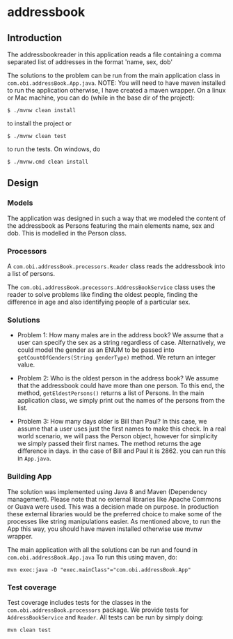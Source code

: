 # addressbook

## Introduction
The addressbookreader in this application reads a file containing a comma separated list of addresses in the format 'name, sex, dob'

The solutions to the problem can be run from the main application class in ```com.obi.addressBook.App.java```.
NOTE: You will need to have maven installed to run the application otherwise, I have created a maven wrapper.
On a linux or Mac machine, you can do (while in the base dir of the project):

```
$ ./mvnw clean install

```
to install the project or

```
$ ./mvnw clean test

```
to run the tests. On windows, do

```
$ ./mvnw.cmd clean install
```

## Design
### Models 
The application was designed in such a way that we modeled the content of the addressbook as Persons featuring the main elements name, sex and dob. This is modelled in the Person class.

### Processors
A ```com.obi.addressBook.processors.Reader``` class reads the addressbook into a list of persons.

The ```com.obi.addressBook.processors.AddressBookService``` class uses the reader to solve problems like finding the oldest people, finding the difference in age and also identifying people of a particular sex.

### Solutions
- Problem 1: How many males are in the address book?
  We assume that a user can specify the sex as a string regardless of case. Alternatively, we could model the gender as an ENUM to be passed into ```getCountOfGenders(String genderType)``` method. We return an integer value.

- Problem 2: Who is the oldest person in the address book?
  We assume that the addressbook could have more than one person. To this end, the method, ```getEldestPersons()``` returns a list of Persons. In the main application class, we simply print out the names of the persons from the list.

- Problem 3: How many days older is Bill than Paul?
  In this case, we assume that a user uses just the first names to make this check. In a real world scenario, we will pass the Person object, however for simplicity we simply passed their first names. The method returns the age difference in days. in the case of Bill and Paul it is 2862. you can run this in ```App.java```.


### Building App
The solution was implemented using Java 8 and Maven (Dependency management). Please note that no external libraries like Apache Commons or Guava were used. This was a decision made on purpose. In production these external libraries would be the preferred choice to make some of the processes like string manipulations easier.
As mentioned above, to run the App this way, you should have maven installed otherwise use mvnw wrapper.

The main application with all the solutions can be run and found in ```com.obi.addressBook.App.java```
To run this using maven, do:
```
mvn exec:java -D "exec.mainClass"="com.obi.addressBook.App"
```

### Test coverage
Test coverage includes tests for the classes in the ```com.obi.addressBook.processors``` package. We provide tests for ```AddressBookService``` and ```Reader```. All tests can be run by simply doing: 
```
mvn clean test

```

 